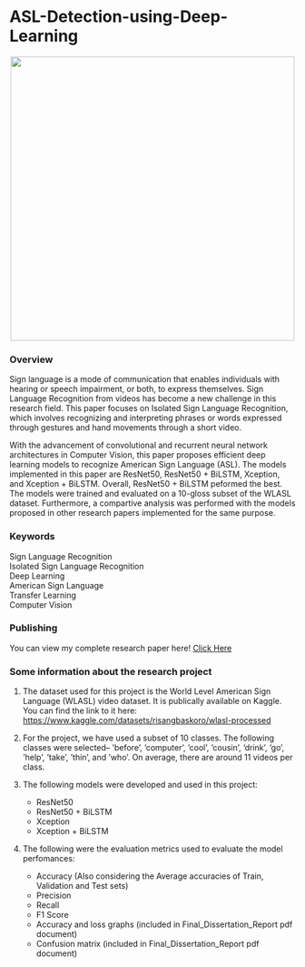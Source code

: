 # ASL-Detection-using-Deep-Learning

<p align="center">
<img src = "https://menlocoa.org/wp-content/uploads/2023/04/Screen-Shot-2023-04-05-at-10.09.30-AM-900x606.png" width = 500>
</p>

### Overview 
Sign language is a mode of communication that enables individuals with hearing or speech impairment, or both, to express themselves. Sign Language Recognition from videos has become a new challenge in this research field. This paper focuses on Isolated Sign Language Recognition, which involves recognizing and interpreting phrases or words expressed through gestures and hand movements through a short video. 
 
With the advancement of convolutional and recurrent neural network architectures in Computer Vision, this paper proposes efficient deep learning models to recognize American Sign Language (ASL). The models implemented in this paper are ResNet50, ResNet50 + BiLSTM, Xception, and Xception + BiLSTM. Overall, ResNet50 + BiLSTM peformed the best. The models were trained and evaluated on a 10-gloss subset of the WLASL dataset. Furthermore, a compartive analysis was performed with the models proposed in other research papers implemented for the same purpose.

 ### Keywords
 Sign Language Recognition   
 Isolated Sign Language Recognition   
 Deep Learning   
 American Sign Language   
 Transfer Learning  
 Computer Vision  

 ### Publishing 
 You can view my complete research paper here! [Click Here](https://link.springer.com/chapter/10.1007/978-981-96-1758-6_31)


 ### Some information about the research project

 1. The dataset used for this project is the World Level American Sign Language (WLASL) video dataset. It is publically available on Kaggle. You can find the link to it here: https://www.kaggle.com/datasets/risangbaskoro/wlasl-processed

 2. For the project, we have used a subset of 10 classes. The following classes were selected– ’before’, ’computer’, ’cool’, ’cousin’, ’drink’, ’go’, ’help’, ’take’, ’thin’, and ’who’. On average, there are around 11 videos per class.   

 3. The following models were developed and used in this project:
    - ResNet50
    - ResNet50 + BiLSTM
    - Xception
    - Xception + BiLSTM

4. The following were the evaluation metrics used to evaluate the model perfomances:
    - Accuracy (Also considering the Average accuracies of Train, Validation and Test sets)
    - Precision 
    - Recall
    - F1 Score
    - Accuracy and loss graphs (included in Final_Dissertation_Report pdf document)
    - Confusion matrix (included in Final_Dissertation_Report pdf document)
